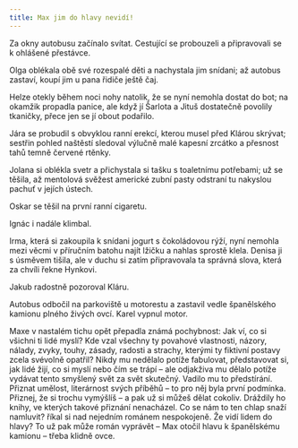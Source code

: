 ```yaml
---
title: Max jim do hlavy nevidí!
---
```


Za okny autobusu začínalo svítat. Cestující se probouzeli a připravovali se k ohlášené přestávce.

  

Olga oblékala obě své rozespalé děti a nachystala jim snídani; až autobus zastaví, koupí jim u pana řidiče ještě čaj.

Helze otekly během noci nohy natolik, že se nyní nemohla dostat do bot; na okamžik propadla panice, ale když jí Šarlota a Jituš dostatečně povolily tkaničky, přece jen se jí obout podařilo.

Jára se probudil s obvyklou ranní erekcí, kterou musel před Klárou skrývat; sestřin pohled naštěstí sledoval výlučně malé kapesní zrcátko a přesnost tahů temně červené rtěnky.

Jolana si oblékla svetr a přichystala si tašku s toaletnímu potřebami; už se těšila, až mentolová svěžest americké zubní pasty odstraní tu nakyslou pachuť v jejích ústech.

Oskar se těšil na první ranní cigaretu.

Ignác i nadále klimbal.

Irma, která si zakoupila k snídani jogurt s čokoládovou rýží, nyní nemohla mezi věcmi v příručním batohu najít lžičku a nahlas sprostě klela. Denisa ji s úsměvem tišila, ale v duchu si zatím připravovala ta správná slova, která za chvíli řekne Hynkovi.

Jakub radostně pozoroval Kláru.

Autobus odbočil na parkoviště u motorestu a zastavil vedle španělského kamionu plného živých ovcí. Karel vypnul motor.

Maxe v nastalém tichu opět přepadla známá pochybnost: Jak ví, co si všichni ti lidé myslí? Kde vzal všechny ty povahové vlastnosti, názory, nálady, zvyky, touhy, zásady, radosti a strachy, kterými ty fiktivní postavy zcela svévolně opatřil? Nikdy mu nedělalo potíže fabulovat, představovat si, jak lidé žijí, co si myslí nebo čím se trápí – ale odjakživa mu dělalo potíže vydávat tento smyšlený svět za svět skutečný. Vadilo mu to předstírání. Přiznat umělost, literárnost svých příběhů – to pro něj byla první podmínka. Přiznej, že si trochu vymýšlíš – a pak už si můžeš dělat cokoliv. Dráždily ho knihy, ve kterých takové přiznání nenacházel. Co se nám to ten chlap snaží namluvit? říkal si nad nejedním románem nespokojeně. Že vidí lidem do hlavy? To už pak může román vyprávět – Max otočil hlavu k španělskému kamionu – třeba klidně ovce.
